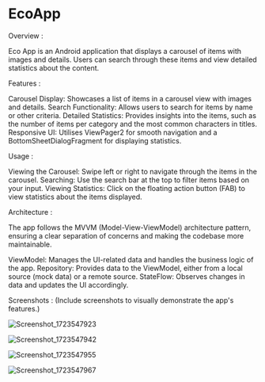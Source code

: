 # EcoApp

Overview : 

Eco App is an Android application that displays a carousel of items with images and details. Users can search through these items and view detailed statistics about the content.

Features :

Carousel Display: Showcases a list of items in a carousel view with images and details.
Search Functionality: Allows users to search for items by name or other criteria.
Detailed Statistics: Provides insights into the items, such as the number of items per category and the most common characters in titles.
Responsive UI: Utilises ViewPager2 for smooth navigation and a BottomSheetDialogFragment for displaying statistics.

Usage :

Viewing the Carousel: Swipe left or right to navigate through the items in the carousel.
Searching: Use the search bar at the top to filter items based on your input.
Viewing Statistics: Click on the floating action button (FAB) to view statistics about the items displayed.

Architecture :

The app follows the MVVM (Model-View-ViewModel) architecture pattern, ensuring a clear separation of concerns and making the codebase more maintainable.

ViewModel: Manages the UI-related data and handles the business logic of the app.
Repository: Provides data to the ViewModel, either from a local source (mock data) or a remote source.
StateFlow: Observes changes in data and updates the UI accordingly.


Screenshots :
(Include screenshots to visually demonstrate the app's features.)

![Screenshot_1723547923](https://github.com/user-attachments/assets/091aba7f-eeb1-4486-9b76-0b2f51a52353)

![Screenshot_1723547942](https://github.com/user-attachments/assets/60f176da-c7d9-4f00-b1c1-1468b2fec51a)

![Screenshot_1723547955](https://github.com/user-attachments/assets/1241973b-baab-4529-8fbc-71a4283691ee)

![Screenshot_1723547967](https://github.com/user-attachments/assets/32e167a4-e973-4d2c-b64a-7183eb5af74b)





